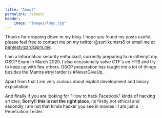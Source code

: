 ```yaml
---
title: "About"
permalink: /about/
header:
    image: "images/logo.jpg"
---
```


Thanks for dropping down to my blog. I hope you found my posts useful, please feel free to contact me on my twitter @sunilkumars6 or email me at pentestvizard@pm.me.

I am a Information security enthusiast, currently preparing to re-attempt my OSCP Exam in March 2020. I also occasionally solve CTF's on HTB and try to keep up with few others. OSCP preparation has taught me a lot of things besides the Mantra #tryHarder is #NeverGiveUp. 

Apart from that I am very curious about exploit development and binary exploitation.

And finally if you are looking for "How to hack Facebook" kinda of hacking articles, **Sorry!! this is not the right place**, its firstly not ethical and secondly I am not that kinda hacker you see in movies ! I am just a Penetration Tester.
